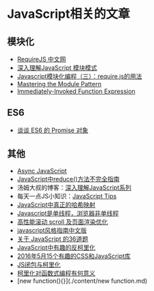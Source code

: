 # JavaScript相关的文章

## 模块化

- [RequireJS 中文网](http://www.requirejs.cn/docs/start.html)
- [深入理解JavaScript 模块模式](http://www.oschina.net/translate/javascript-module-pattern-in-depth)
- [Javascript模块化编程（三）：require.js的用法](http://www.ruanyifeng.com/blog/2012/11/require_js.html)
- [Mastering the Module Pattern](https://toddmotto.com/mastering-the-module-pattern/)
- [Immediately-Invoked Function Expression](http://benalman.com/news/2010/11/immediately-invoked-function-expression/)

## ES6

- [谈谈 ES6 的 Promise 对象](http://blog.acwong.org/2015/06/22/es6-promise/)

## 其他

- [Async JavaScript](http://jser.it/blog/2014/05/18/async-javascript/)
- [JavaScript中reduce()方法不完全指南](http://blog.tingyun.com/web/article/detail/476)
- 汤姆大叔的博客：[深入理解JavaScript系列](http://www.cnblogs.com/TomXu/archive/2011/12/15/2288411.html)
- 每天一点JS小知识：[JavaScript Tips](http://www.jstips.co/zh_CN)
- [JavaScript中真正的哈希映射](http://www.tuicool.com/articles/NBVvmqU)
- [Javascript是单线程，浏览器非单线程](http://caibaojian.com/js-event-loop.html)
- [高性能滚动 scroll 及页面渲染优化](http://www.cnblogs.com/coco1s/p/5499469.html)
- [javascript风格指南中文版](http://caibaojian.com/toutiao/6194)
- [关于 JavaScript 的36道题](http://www.th7.cn/web/js/201501/80821.shtml)
- [JavaScript中有趣的反柯里化](http://blog.jobbole.com/32059/)
- [2016年5月15个有趣的CSS和JavaScript库](http://www.jcodecraeer.com/a/qianduankaifa/css3/2016/0608/4343.html?hmsr=toutiao.io&utm_medium=toutiao.io&utm_source=toutiao.io)
- [JS闭包与柯里化](http://www.itxueyuan.org/view/5637.html)
- [柯里化对函数式编程有何意义](https://www.zhihu.com/question/20037482)
- [new function(){}](./content/new function.md)
